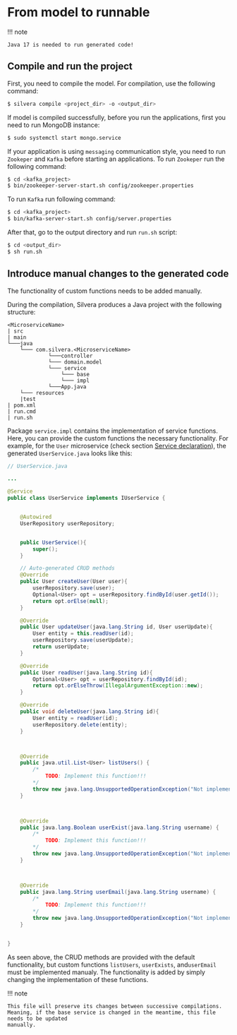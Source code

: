 # From model to runnable

!!! note
    
    Java 17 is needed to run generated code!

## Compile and run the project

First, you need to compile the model. For compilation, use the following command:

```sh
$ silvera compile <project_dir> -o <output_dir>
```

If model is compiled successfully, before you run the applications, first you need to run MongoDB instance:

```sh
$ sudo systemctl start mongo.service
```

If your application is using `messaging` communication style, you need to run `Zookeper` and `Kafka` before starting an applications. To run `Zookeper` run the following command:

```sh
$ cd <kafka_project>
$ bin/zookeeper-server-start.sh config/zookeeper.properties
```

To run `Kafka` run following command:

```sh
$ cd <kafka_project>
$ bin/kafka-server-start.sh config/server.properties
```

After that, go to the output directory and run `run.sh` script:

```sh
$ cd <output_dir>
$ sh run.sh
```

## Introduce manual changes to the generated code

The functionality of custom functions needs to be added manually.

During the compilation, Silvera produces a Java project with the following
structure:

```
<MicroserviceName>
| src
| main
└───java
    └─── com.silvera.<MicroserviceName>
             └───controller
             └─── domain.model
             └─── service
                 └─── base
                 └─── impl
             └───App.java
    └─── resources
    |test
| pom.xml
| run.cmd
| run.sh
```

Package `service.impl` contains the implementation of service functions. Here,
you can provide the custom functions the necessary functionality. For example,
for the `User` microservice (check section [Service declaration](service.md)), the
generated `UserService.java` looks like this:

```java
// UserService.java

...

@Service
public class UserService implements IUserService {


    @Autowired
    UserRepository userRepository;


    public UserService(){
        super();
    }

    // Auto-generated CRUD methods
    @Override
    public User createUser(User user){
        userRepository.save(user);
        Optional<User> opt = userRepository.findById(user.getId());
        return opt.orElse(null);
    }

    @Override
    public User updateUser(java.lang.String id, User userUpdate){
        User entity = this.readUser(id);
        userRepository.save(userUpdate);
        return userUpdate;
    }

    @Override
    public User readUser(java.lang.String id){
        Optional<User> opt = userRepository.findById(id);
        return opt.orElseThrow(IllegalArgumentException::new);
    }

    @Override
    public void deleteUser(java.lang.String id){
        User entity = readUser(id);
        userRepository.delete(entity);
    }



    @Override
    public java.util.List<User> listUsers() {
        /*
            TODO: Implement this function!!!
        */
        throw new java.lang.UnsupportedOperationException("Not implemented yet.");
    }



    @Override
    public java.lang.Boolean userExist(java.lang.String username) {
        /*
            TODO: Implement this function!!!
        */
        throw new java.lang.UnsupportedOperationException("Not implemented yet.");
    }



    @Override
    public java.lang.String userEmail(java.lang.String username) {
        /*
            TODO: Implement this function!!!
        */
        throw new java.lang.UnsupportedOperationException("Not implemented yet.");
    }


}
```

As seen above, the CRUD methods are provided with the default functionality,
but custom functions `listUsers`, `userExists`, and`userEmail` must be implemented
manualy. The functionality is added by simply changing the implementation of these
functions.

!!! note 

    This file will preserve its changes between successive compilations. Meaning, if the base service is changed in the meantime, this file needs to be updated
    manually.

